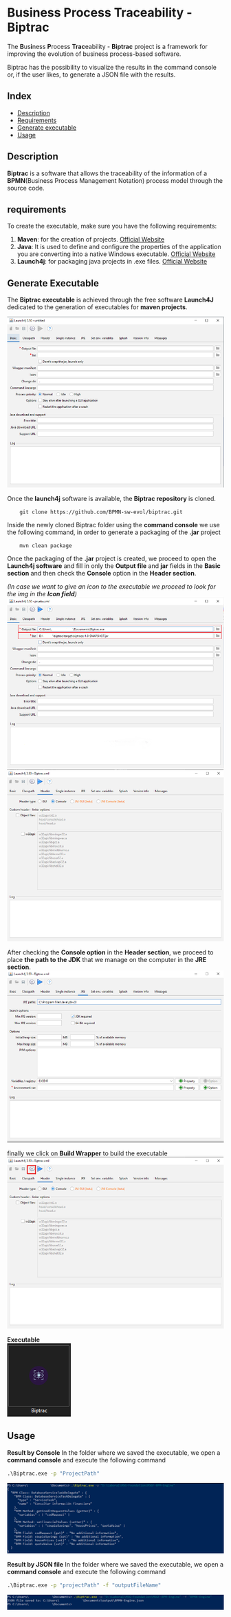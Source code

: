 # Business Process Traceability - Biptrac
The **B**us**i**ness **P**rocess **Trac**eability - **Biptrac** project is a framework for improving the evolution of business process-based software.

Biptrac has the possibility to visualize the results in the command console or, if the user likes, to generate a JSON file with the results.

## Index
- [Description](#description)
- [Requirements](#requirements)
- [Generate executable](#generate_executable)
- [Usage](#usage)

## Description 

**Biptrac** is a software that allows the traceability of the information of a **BPMN**(Business Process Management Notation) process model through the source code.

## requirements

To create the executable, make sure you have the following requirements:

1. **Maven**: for the creation of projects. [Official Website](https://maven.apache.org/download.cgi)
2. **Java**: It is used to define and configure the properties of the application you are converting into a native Windows executable. [Official Website](https://www.oracle.com/java/technologies/javase/jdk20-archive-downloads.html) 
3. **Launch4j**: for packaging java projects in .exe files. [Official Website](https://sourceforge.net/projects/launch4j/)

## Generate Executable

The **Biptrac executable** is achieved through the free software **Launch4J** dedicated to the generation of executables for **maven projects**. 

![Launch4j](doc/img/Launch4j.png)

Once the **launch4j** software is available, the **Biptrac repository** is cloned.

````git
    git clone https://github.com/BPMN-sw-evol/biptrac.git
````

Inside the newly cloned Biptrac folder using the **command console** we use the following command, in order to generate a packaging of the **.jar** project

````mvn
    mvn clean package
````

Once the packaging of the **.jar** project is created, we proceed to open the **Launch4j software** and fill in only the **Output file** and **jar** fields in the **Basic section** and then check the **Console** option in the **Header section**.

*(In case we want to give an *icon* to the executable we proceed to look for the img in the **Icon field**)*
    ![Launch4j_basic](doc/img/Launch4j_Basic.png)
    ![Launch4j_header](doc/img/Launch4j_Header.png)

After checking the **Console option** in the **Header section**, we proceed to place **the path to the JDK** that we manage on the computer in the **JRE section**.
    ![Launch4j_jre](doc/img/Launch4j_JRE.png)

finally we click on **Build Wrapper** to build the executable
    ![Launch4j_generate](doc/img/Launch4j_Generate.png)

**Executable**        
![Launch4j_executable](doc/img/Launch4j_Executable.png)


## Usage

**Result by Console**
In the folder where we saved the executable, we open a **command console** and execute the following command

````cmd
.\Biptrac.exe -p "ProjectPath"
````
![Result_Biptrac](doc/img/Result_Biptrac.png)

**Result by JSON file**
In the folder where we saved the executable, we open a **command console** and execute the following command

````cmd
.\Biptrac.exe -p "projectPath" -f "outputFileName"
````

![Result_Biptrac](doc/img/Result_Biptrac_JSON.png)
